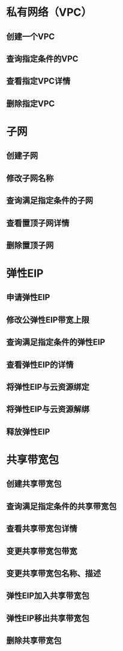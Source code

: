 # 私有网络（VPC）
## 创建一个VPC
## 查询指定条件的VPC
## 查看指定VPC详情
## 删除指定VPC


# 子网
## 创建子网
## 修改子网名称
## 查询满足指定条件的子网
## 查看置顶子网详情
## 删除置顶子网

# 弹性EIP
## 申请弹性EIP
## 修改公弹性EIP带宽上限
## 查询满足指定条件的弹性EIP
## 查看弹性EIP的详情
## 将弹性EIP与云资源绑定
## 将弹性EIP与云资源解绑
## 释放弹性EIP


# 共享带宽包
## 创建共享带宽包
## 查询满足指定条件的共享带宽包
## 查看共享带宽包详情
## 变更共享带宽包带宽
## 变更共享带宽包名称、描述
## 弹性EIP加入共享带宽包
## 弹性EIP移出共享带宽包
## 删除共享带宽包

